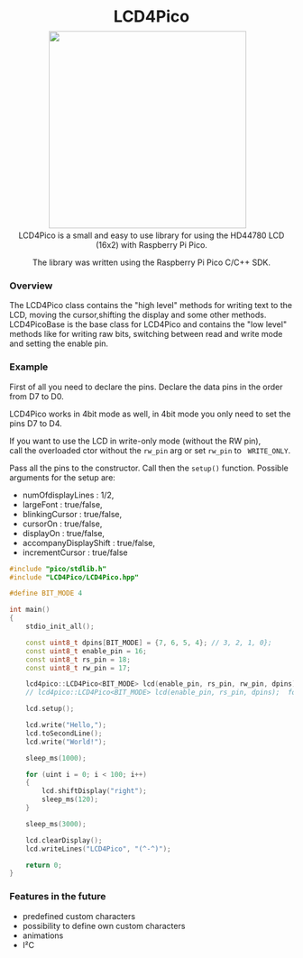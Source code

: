 <h1 align="center">LCD4Pico</h1>

<h1 align="center">
  <img style="margin:-30px 15px -15px 0px;" width="350"
    src="https://user-images.githubusercontent.com/50547116/148704880-7c481e3c-cb6b-4654-8afe-c93fe6fdacee.jpg"/>
</h1>

<p align="center">LCD4Pico is a small and easy to use library for using the HD44780 LCD (16x2) with Raspberry Pi Pico.</p>
<p align="center">The library was written using the Raspberry Pi Pico C/C++ SDK.</p>

### Overview

The LCD4Pico class contains the "high level" methods for writing text to the LCD, moving the cursor,shifting the display and some other methods.
LCD4PicoBase is the base class for LCD4Pico and contains the "low level" methods like for writing raw bits, switching between read and write mode and setting the enable pin.


### Example
First of all you need to declare the pins.
Declare the data pins in the order from D7 to D0.

LCD4Pico works in 4bit mode as well,  in 4bit mode you only need to set the pins D7 to D4.

If you want to use the LCD in write-only mode (without the RW pin),  
call the overloaded ctor without the ```rw_pin``` arg or set ```rw_pin``` to ``` WRITE_ONLY```.

Pass all the pins to the constructor.
Call then the ```setup()``` function.
Possible arguments for the setup are:
 - numOfdisplayLines : 1/2,
 - largeFont : true/false,
 - blinkingCursor : true/false, 
 - cursorOn : true/false, 
 - displayOn : true/false, 
 - accompanyDisplayShift : true/false, 
 - incrementCursor : true/false

```c++
#include "pico/stdlib.h"
#include "LCD4Pico/LCD4Pico.hpp"

#define BIT_MODE 4

int main()
{
    stdio_init_all();

    const uint8_t dpins[BIT_MODE] = {7, 6, 5, 4}; // 3, 2, 1, 0};
    const uint8_t enable_pin = 16;
    const uint8_t rs_pin = 18;
    const uint8_t rw_pin = 17;

    lcd4pico::LCD4Pico<BIT_MODE> lcd(enable_pin, rs_pin, rw_pin, dpins);
    // lcd4pico::LCD4Pico<BIT_MODE> lcd(enable_pin, rs_pin, dpins);  for write-only mode

    lcd.setup();

    lcd.write("Hello,");
    lcd.toSecondLine();
    lcd.write("World!");

    sleep_ms(1000);

    for (uint i = 0; i < 100; i++)
    {
        lcd.shiftDisplay("right");
        sleep_ms(120);
    }

    sleep_ms(3000);

    lcd.clearDisplay();
    lcd.writeLines("LCD4Pico", "(^-^)");

    return 0;
}
```

 ### Features in the future

 - predefined custom characters
 - possibility to define own custom characters
 - animations
 - I²C